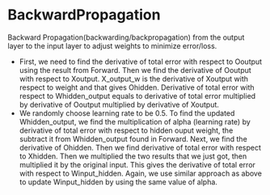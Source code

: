 # BackwardPropagation
Backward Propagation(backwarding/backpropagation) from the output layer to the input layer to adjust weights to minimize error/loss.

- First, we need to find the derivative of total error with respect to Ooutput using the result from Forward. Then we find the derivative of Ooutput with respect to Xoutput. X_output_w is the derivative of Xoutput with respect to weight and that gives Ohidden. Derivative of total error with respect to Whidden_output equals to derivative of total error multiplied by derivative of Ooutput multiplied by derivative of Xoutput.
- We randomly choose learning rate to be 0.5. To find the updated Whidden_output, we find the multiplication of alpha (learning rate) by derivative of total error with respect to hidden ouput weight, the subtract it from Whidden_output found in Forward.
Next, we find the derivative of Ohidden. Then we find derivative of total error with respect to Xhidden. Then we multiplied the two results that we just got, then multiplied it by the original input. This gives the derivative of total error with respect to Winput_hidden. Again, we use similar approach as above to update Winput_hidden by using the same value of alpha.
